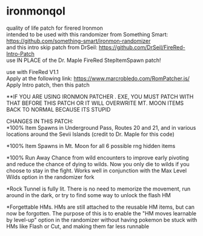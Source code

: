 # ironmonqol
quality of life patch for firered Ironmon  
intended to be used with this randomizer from Something Smart: https://github.com/something-smart/ironmon-randomizer  
and this intro skip patch from DrSeil: https://github.com/DrSeil/FireRed-Intro-Patch  
use IN PLACE of the Dr. Maple FireRed StepItemSpawn patch!

use with FireRed V1.1  
Apply at the following link: https://www.marcrobledo.com/RomPatcher.js/
Apply Intro patch, then this patch  

**IF YOU ARE USING IRONMON PATCHER . EXE, YOU MUST PATCH WITH THAT BEFORE THIS PATCH OR IT WILL OVERWRITE MT. MOON ITEMS BACK TO NORMAL BECAUSE ITS STUPID

CHANGES IN THIS PATCH:  
*100% Item Spawns in Underground Pass, Routes 20 and 21, and in various locations around the Sevii Islands (credit to Dr. Maple for this code)

*100% Item Spawns in Mt. Moon for all 6 possible rng hidden items

*100% Run Away Chance from wild encounters to improve early pivoting and reduce the chance of dying to wilds. Now you only die to wilds if you choose to stay in the fight.  Works well in conjunction with the Max Level Wilds option in the randomizer fork

*Rock Tunnel is fully lit. There is no need to memorize the movement, run around in the dark, or try to find some way to unlock the flash HM

*Forgettable HMs. HMs are still attached to the reusable HM items, but can now be forgotten. The purpose of this is to enable the "HM moves learnable by level-up" option in the randomizer without having pokemon be stuck with HMs like Flash or Cut, and making them far less runnable
